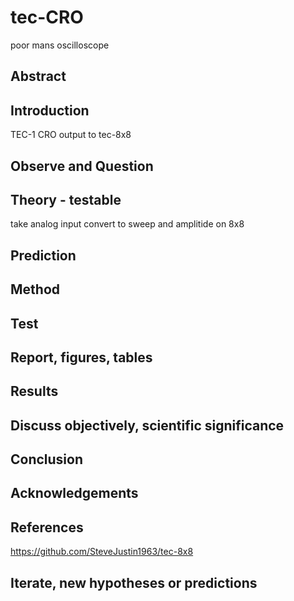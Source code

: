 # tec-CRO

poor mans oscilloscope


## Abstract

## Introduction 
TEC-1 CRO output to tec-8x8



## Observe and Question 

## Theory - testable
take analog input convert to sweep and amplitide on 8x8


## Prediction



## Method 

## Test

## Report, figures, tables

## Results

## Discuss objectively, scientific significance 

## Conclusion 

## Acknowledgements

## References

https://github.com/SteveJustin1963/tec-8x8

## Iterate, new hypotheses or predictions

